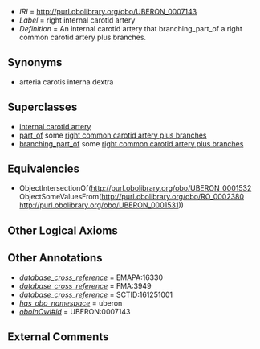  * *IRI* = http://purl.obolibrary.org/obo/UBERON_0007143
 * *Label* = right internal carotid artery
 * *Definition* = An internal carotid artery that branching_part_of a right common carotid artery plus branches.

## Synonyms

 * arteria carotis interna dextra

## Superclasses

 * [internal carotid artery](../../UBERON/32/UBERON_0001532.md)
 * [part_of](../../BFO/50/BFO_0000050.md) some [right common carotid artery plus branches](../../UBERON/31/UBERON_0001531.md)
 * [branching_part_of](../../RO/80/RO_0002380.md) some [right common carotid artery plus branches](../../UBERON/31/UBERON_0001531.md)

## Equivalencies

 * ObjectIntersectionOf(<http://purl.obolibrary.org/obo/UBERON_0001532> ObjectSomeValuesFrom(<http://purl.obolibrary.org/obo/RO_0002380> <http://purl.obolibrary.org/obo/UBERON_0001531>))

## Other Logical Axioms


## Other Annotations

 * *[database_cross_reference](../../ef/oboInOwl#hasDbXref.md)* = EMAPA:16330
 * *[database_cross_reference](../../ef/oboInOwl#hasDbXref.md)* = FMA:3949
 * *[database_cross_reference](../../ef/oboInOwl#hasDbXref.md)* = SCTID:161251001
 * *[has_obo_namespace](../../ce/oboInOwl#hasOBONamespace.md)* = uberon
 * *[oboInOwl#id](../../id/oboInOwl#id.md)* = UBERON:0007143

## External Comments

